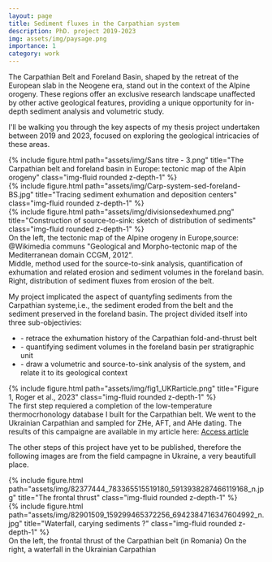```yaml
---
layout: page
title: Sediment fluxes in the Carpathian system
description: PhD. project 2019-2023
img: assets/img/paysage.png
importance: 1
category: work
---
```


The Carpathian Belt and Foreland Basin, shaped by the retreat of the European slab in the Neogene era, stand out in the context of the Alpine orogeny. These regions offer an exclusive research landscape unaffected by other active geological features, providing a unique opportunity for in-depth sediment analysis and volumetric study.

I'll be walking you through the key aspects of my thesis project undertaken between 2019 and 2023, focused on exploring the geological intricacies of these areas.


<div class="row">
    <div class="col-sm mt-3 mt-md-0">
        {% include figure.html path="assets/img/Sans titre - 3.png" title="The Carpathian belt and foreland basin in Europe: tectonic map of the Alpin orogeny" class="img-fluid rounded z-depth-1" %}
    </div>
    <div class="col-sm mt-3 mt-md-0">
        {% include figure.html path="assets/img/Carp-system-sed-foreland-BS.jpg" title="Tracing sediment exhumation and deposition centers" class="img-fluid rounded z-depth-1" %}
    </div>
    <div class="col-sm mt-3 mt-md-0">
        {% include figure.html path="assets/img/divisionsedexhumed.png" title="Construction of source-to-sink: sketch of distribution of sediments" class="img-fluid rounded z-depth-1" %}
    </div>
</div>
<div class="caption">
    On the left, the tectonic map of the Alpine orogeny in Europe,source: @Wikimedia communs "Geological and Morpho-tectonic map of the Mediterranean domain CCGM, 2012". <br>
    Middle, method used for the source-to-sink analysis, quantification of exhumation and related erosion and sediment volumes in the foreland basin. <br>
    Right, distribution of sediment fluxes from erosion of the belt.
</div>

My project implicated the aspect of quantyfing sediments from the Carpathian systeme,i.e., the sediment eroded from the belt and the sediment preserved in the foreland basin.
The project divided itself into three sub-objectivies:
<ul>
    <li>- retrace the exhumation history of the Carpathian fold-and-thrust belt</li>
    <li>- quantifying sediment volumes in the foreland basin per stratigraphic unit</li>
    <li>- draw a volumetric and source-to-sink analysis of the system, and relate it to its geological context</li>
</ul>
    
 
<div class="row">
    <div class="col-sm mt-3 mt-md-0">
        {% include figure.html path="assets/img/fig1_UKRarticle.png" title="Figure 1, Roger et al., 2023" class="img-fluid rounded z-depth-1" %}
    </div>
</div>
<div class="caption">
    The first step requiered a completion of the low-temperature thermocrhonology database I built for the Carpathian belt. We went to the Ukrainian Carpathian and sampled for ZHe, AFT, and AHe dating.
    The results of this campaigne are available in my article here:  <a href="https://se.copernicus.org/articles/14/153/2023/">Access article</a>
</div>

The other steps of this project have yet to be published, therefore the following images are from the field campagne in Ukraine, a very beautifull place.


<div class="row justify-content-sm-center">
    <div class="col-sm-8 mt-3 mt-md-0">
        {% include figure.html path="assets/img/82377444_783365515519180_5913938287466119168_n.jpg" title="The frontal thrust" class="img-fluid rounded z-depth-1" %}
    </div>
    <div class="col-sm-4 mt-3 mt-md-0">
        {% include figure.html path="assets/img/82901509_159299465372256_6942384716347604992_n.jpg" title="Waterfall, carying sediments ?" class="img-fluid rounded z-depth-1" %}
    </div>
</div>
<div class="caption">
    On the left, the frontal thrust of the Carpathian belt (in Romania)
    On the right, a waterfall in the Ukrainian Carpathian
</div>




